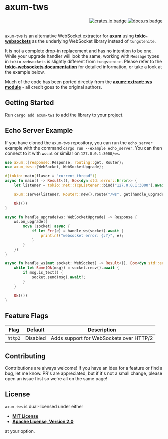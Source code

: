 # axum-tws

<div align="right">
<a href="https://crates.io/crates/axum-tws">
    <img src="https://img.shields.io/crates/v/axum-tws?style=flat-square" alt="crates.io badge">
</a>
<a href="https://docs.rs/axum-tws/latest/">
    <img src="https://img.shields.io/docsrs/axum-tws?style=flat-square" alt="docs.rs badge">
</a>
</div>
<br>

`axum-tws` is an alternative WebSocket extractor for
__[axum](https://github.com/tokio-rs/axum)__ using
__[tokio-websockets](https://github.com/Gelbpunkt/tokio-websockets/)__ as the
underlying WebSocket library instead of `tungstenite`.

It is not a complete drop-in replacement and has no intention to be one. While
your upgrade handler will look the same, working with `Message` types in
`tokio-websockets` is slightly different from `tungstenite`. Please refer to the
__[tokio-websockets
documentation](https://docs.rs/tokio-websockets/latest/tokio_websockets/)__ for
detailed information, or take a look at the example below.

Much of the code has been ported directly from the __[axum::extract::ws
module](https://docs.rs/axum/latest/axum/extract/ws/index.html)__ - all credit
goes to the original authors.

## Getting Started

Run `cargo add axum-tws` to add the library to your project.

## Echo Server Example

If you have cloned the `axum-tws` repository, you can run the `echo_server` example with the
command `cargo run --example echo_server`. You can then connect to it with `wscat` or similar on
`127.0.0.1:3000/ws`.

```rust no_run
use axum::{response::Response, routing::get, Router};
use axum_tws::{WebSocket, WebSocketUpgrade};

#[tokio::main(flavor = "current_thread")]
async fn main() -> Result<(), Box<dyn std::error::Error>> {
    let listener = tokio::net::TcpListener::bind("127.0.0.1:3000").await?;

    axum::serve(listener, Router::new().route("/ws", get(handle_upgrade))).await?;

    Ok(())
}

async fn handle_upgrade(ws: WebSocketUpgrade) -> Response {
    ws.on_upgrade({
        move |socket| async {
            if let Err(e) = handle_ws(socket).await {
                println!("websocket error: {:?}", e);
            }
        }
    })
}

async fn handle_ws(mut socket: WebSocket) -> Result<(), Box<dyn std::error::Error>> {
    while let Some(Ok(msg)) = socket.recv().await {
        if msg.is_text() {
            socket.send(msg).await?;
        }
    }

    Ok(())
}
```

## Feature Flags

| Flag    | Default  | Description                             |
|---------|----------|-----------------------------------------|
| `http2` | Disabled | Adds support for WebSockets over HTTP/2 |

## Contributing

Contributions are always welcome! If you have an idea for a feature or find a
bug, let me know. PR's are appreciated, but if it's not a small change, please
open an issue first so we're all on the same page!

## License

`axum-tws` is dual-licensed under either

- **[MIT License](/LICENSE-MIT)**
- **[Apache License, Version 2.0](/LICENSE-APACHE)**

at your option.
